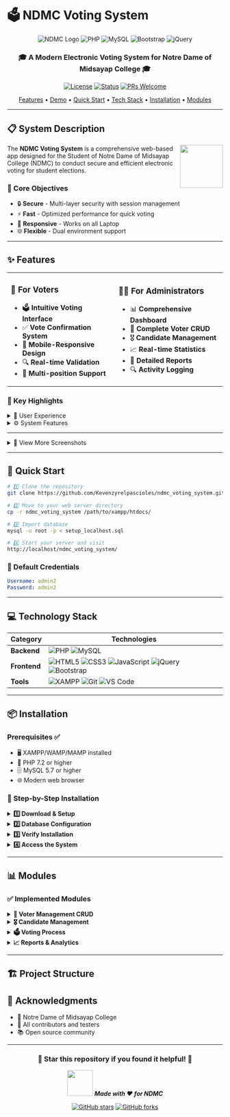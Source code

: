 # 🗳️ NDMC Voting System

<div align="center">
  
  ![NDMC Logo](https://img.shields.io/badge/NDMC-Voting%20System-green?style=for-the-badge&logo=checkmarx&logoColor=white)
  ![PHP](https://img.shields.io/badge/PHP-777BB4?style=for-the-badge&logo=php&logoColor=white)
  ![MySQL](https://img.shields.io/badge/MySQL-00000F?style=for-the-badge&logo=mysql&logoColor=white)
  ![Bootstrap](https://img.shields.io/badge/Bootstrap-563D7C?style=for-the-badge&logo=bootstrap&logoColor=white)
  ![jQuery](https://img.shields.io/badge/jQuery-0769AD?style=for-the-badge&logo=jquery&logoColor=white)
  
  <h3>🎓 A Modern Electronic Voting System for Notre Dame of Midsayap College 🎓</h3>
  
  [![License](https://img.shields.io/badge/License-MIT-blue.svg)](LICENSE)
  [![Status](https://img.shields.io/badge/Status-Active-success.svg)]()
  [![PRs Welcome](https://img.shields.io/badge/PRs-welcome-brightgreen.svg)](CONTRIBUTING.md)
  
  <p align="center">
    <a href="#-features">Features</a> •
    <a href="#-demo">Demo</a> •
    <a href="#-quick-start">Quick Start</a> •
    <a href="#-technology-stack">Tech Stack</a> •
    <a href="#-installation">Installation</a> •
    <a href="#-modules">Modules</a>
  </p>

</div>

---

## 📋 System Description

<img align="right" width="100" height="100" src="https://media.giphy.com/media/WUlplcMpOCEmTGBtBW/giphy.gif">

The **NDMC Voting System** is a comprehensive web-based app designed for the Student of Notre Dame of Midsayap College (NDMC) to conduct secure and efficient electronic voting for student elections.

### 🎯 Core Objectives
- 🔒 **Secure** - Multi-layer security with session management
- ⚡ **Fast** - Optimized performance for quick voting
- 📱 **Responsive** - Works on all Laptop
- 🌐 **Flexible** - Dual environment support


---

## ✨ Features

<table>
<tr>
<td width="50%">

### 👥 For Voters
- 🗳️ **Intuitive Voting Interface**
- ✅ **Vote Confirmation System**
- 📱 **Mobile-Responsive Design**
- 🔍 **Real-time Validation**
- 🎯 **Multi-position Support**

</td>
<td width="50%">

### 👨‍💼 For Administrators
- 📊 **Comprehensive Dashboard**
- 👤 **Complete Voter CRUD**
- 🎖️ **Candidate Management**
- 📈 **Real-time Statistics**
- 📝 **Detailed Reports**
- 🔍 **Activity Logging**

</td>
</tr>
</table>

### 🌟 Key Highlights



<details>
<summary>🎨 User Experience</summary>

- ✅ Intuitive Interface Design
- ✅ Mobile-First Approach
- ✅ Real-time Feedback
- ✅ Progress Indicators
- ✅ Confirmation Dialogs
- ✅ Error Handling

</details>

<details>
<summary>⚙️ System Features</summary>

- ✅ Dual Environment Support
- ✅ Automatic Configuration
- ✅ Department Hierarchy
- ✅ Multi-position Elections
- ✅ Export Capabilities
- ✅ Batch Operations

</details>

---



<details>
<summary>📸 View More Screenshots</summary>

<table>
<tr>
<td align="center">
  <img src="https://via.placeholder.com/300x200/2196F3/FFFFFF?text=Voter+Login" alt="Voter Login"><br>
  <b>🔐 Voter Login</b>
</td>
<td align="center">
  <img src="https://via.placeholder.com/300x200/FF9800/FFFFFF?text=Voting+Process" alt="Voting Process"><br>
  <b>🗳️ Voting Process</b>
</td>
<td align="center">
  <img src="https://via.placeholder.com/300x200/9C27B0/FFFFFF?text=Admin+Dashboard" alt="Admin Dashboard"><br>
  <b>📊 Admin Dashboard</b>
</td>
</tr>
</table>

</details>

---

## 🚀 Quick Start

```bash
# 1️⃣ Clone the repository
git clone https://github.com/Kevenzyrelpascioles/ndmc_voting_system.git

# 2️⃣ Move to your web server directory
cp -r ndmc_voting_system /path/to/xampp/htdocs/

# 3️⃣ Import database
mysql -u root -p < setup_localhost.sql

# 4️⃣ Start your server and visit
http://localhost/ndmc_voting_system/
```

### 🔑 Default Credentials
```yaml
Username: admin2
Password: admin2
```

---

## 💻 Technology Stack

<div align="center">

| Category | Technologies |
|----------|-------------|
| **Backend** | ![PHP](https://img.shields.io/badge/PHP-777BB4?style=flat-square&logo=php&logoColor=white) ![MySQL](https://img.shields.io/badge/MySQL-4479A1?style=flat-square&logo=mysql&logoColor=white) |
| **Frontend** | ![HTML5](https://img.shields.io/badge/HTML5-E34F26?style=flat-square&logo=html5&logoColor=white) ![CSS3](https://img.shields.io/badge/CSS3-1572B6?style=flat-square&logo=css3&logoColor=white) ![JavaScript](https://img.shields.io/badge/JavaScript-F7DF1E?style=flat-square&logo=javascript&logoColor=black) ![jQuery](https://img.shields.io/badge/jQuery-0769AD?style=flat-square&logo=jquery&logoColor=white) ![Bootstrap](https://img.shields.io/badge/Bootstrap-563D7C?style=flat-square&logo=bootstrap&logoColor=white) |
| **Tools** | ![XAMPP](https://img.shields.io/badge/XAMPP-FB7A24?style=flat-square&logo=xampp&logoColor=white) ![Git](https://img.shields.io/badge/Git-F05032?style=flat-square&logo=git&logoColor=white) ![VS Code](https://img.shields.io/badge/VS%20Code-007ACC?style=flat-square&logo=visual-studio-code&logoColor=white) |

</div>

---

## 📦 Installation

### Prerequisites ✅

- 🖥️ XAMPP/WAMP/MAMP installed
- 🐘 PHP 7.2 or higher
- 🗄️ MySQL 5.7 or higher
- 🌐 Modern web browser

### 🔧 Step-by-Step Installation

<details>
<summary><b>1️⃣ Download & Setup</b></summary>

```bash
# Clone the repository
git clone https://github.com/your-username/ndmc_voting_system.git

# Navigate to the project
cd ndmc_voting_system

# Copy to web server directory
# For XAMPP (Windows)
cp -r . C:/xampp/htdocs/ndmc_voting_system/

# For XAMPP (Mac/Linux)
cp -r . /opt/lampp/htdocs/ndmc_voting_system/
```

</details>

<details>
<summary><b>2️⃣ Database Configuration</b></summary>

1. Start Apache and MySQL from XAMPP Control Panel
2. Open phpMyAdmin: `http://localhost/phpmyadmin`
3. Create a new database named `ndmc_voting`
4. Import `setup_localhost.sql`:
   - Click on the database
   - Go to "Import" tab
   - Choose file: `setup_localhost.sql`
   - Click "Go"

</details>

<details>
<summary><b>3️⃣ Verify Installation</b></summary>

1. Visit: `http://localhost/ndmc_voting_system/setup_localhost.php`
2. Check all items show ✅ green checkmarks
3. If any issues ❌, follow the troubleshooting guide

</details>

<details>
<summary><b>4️⃣ Access the System</b></summary>

- 🗳️ **Voter Portal**: `http://localhost/ndmc_voting_system/`
- 👨‍💼 **Admin Panel**: `http://localhost/ndmc_voting_system/admin/`
- 📊 **Setup Check**: `http://localhost/ndmc_voting_system/setup_localhost.php`

</details>

---

## 📊 Modules

### ✅ Implemented Modules

<details>
<summary><b>👥 Voter Management CRUD</b></summary>

#### 🆕 CREATE - Add New Voters
- **Files**: `admin/new_voter.php`, `admin/save_voter.php`
- ✨ Auto-generated secure passwords
- 🏢 Department & course assignment
- ✔️ Duplicate prevention
- 📝 Form validation

#### 📖 READ - View Voter Lists
- **File**: `admin/voter_list.php`
- 🔍 Advanced search functionality
- 🏷️ Multiple filter options
- 📊 Voting status tracking
- 📥 Excel export capability

#### ✏️ UPDATE - Edit Voter Information
- **File**: `admin/edit_voter.php`
- 👤 Complete profile editing
- 🔐 Password management
- 🏢 Department transfers
- 📝 History tracking

#### 🗑️ DELETE - Remove Voters
- **File**: `admin/delete_voter.php`
- ⚠️ Confirmation dialogs
- 🔗 Cascade handling
- 📝 Audit logging

</details>

<details>
<summary><b>🎖️ Candidate Management</b></summary>

- CRUD operations
- Photo upload functionality
- Position management
- Voting statistics

</details>

<details>
<summary><b>🗳️ Voting Process</b></summary>

- Multi-step voting interface
- Real-time validation
- Vote confirmation system
- Security measures

</details>

<details>
<summary><b>📈 Reports & Analytics</b></summary>

- Real-time vote counting
- Detailed canvassing reports
- Export capabilities
- Visual statistics

</details>

---

## 🏗️ Project Structure

## 🙏 Acknowledgments

- 🏫 Notre Dame of Midsayap College
- 👥 All contributors and testers
- 📚 Open source community

---

<div align="center">

### 🌟 Star this repository if you found it helpful! 🌟

<img src="https://media.giphy.com/media/LnQjpWaON8nhr21vNW/giphy.gif" width="60"> <em><b>Made with ❤️ for NDMC</b></em>

[![GitHub stars](https://img.shields.io/github/stars/your-username/ndmc_voting_system?style=social)](https://github.com/your-username/ndmc_voting_system/stargazers)
[![GitHub forks](https://img.shields.io/github/forks/your-username/ndmc_voting_system?style=social)](https://github.com/your-username/ndmc_voting_system/network/members)

</div> 
